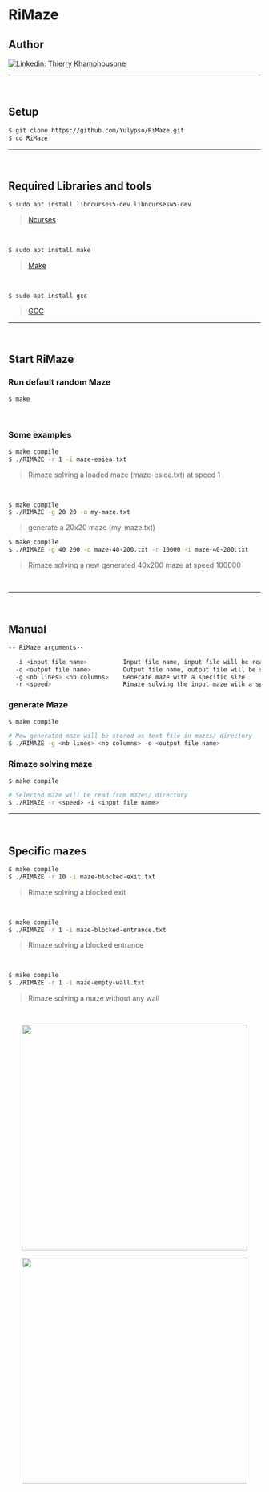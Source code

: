 # RiMaze

## Author

[![Linkedin: Thierry Khamphousone](https://img.shields.io/badge/-Thierry_Khamphousone-blue?style=flat-square&logo=Linkedin&logoColor=white&link=https://www.linkedin.com/in/tkhamphousone/)](https://www.linkedin.com/in/tkhamphousone)

---

<br/>

## Setup

```bash
$ git clone https://github.com/Yulypso/RiMaze.git
$ cd RiMaze
```

---

<br/>

## Required Libraries and tools

```bash
$ sudo apt install libncurses5-dev libncursesw5-dev
```
> [Ncurses](https://www.sbarjatiya.com/notes_wiki/index.php/Using_ncurses_library_with_C)

<br/>

```bash
$ sudo apt install make
```
> [Make](https://www.gnu.org/software/make/manual/make.html)

<br/>

```bash
$ sudo apt install gcc
```
> [GCC](https://gcc.gnu.org/onlinedocs/gcc-11.2.0/gcc/)

---

<br/>

## Start RiMaze

### Run default random Maze

```bash
$ make 
```

<br/>

### Some examples

```bash
$ make compile
$ ./RIMAZE -r 1 -i maze-esiea.txt
```
> Rimaze solving a loaded maze (maze-esiea.txt) at speed 1

<br/>

```bash
$ make compile
$ ./RIMAZE -g 20 20 -o my-maze.txt
```
> generate a 20x20 maze (my-maze.txt) 

```bash
$ make compile
$ ./RIMAZE -g 40 200 -o maze-40-200.txt -r 10000 -i maze-40-200.txt
```
> Rimaze solving a new generated 40x200 maze at speed 100000

<br/>

---

<br/>

## Manual

```bash
-- RiMaze arguments--

  -i <input file name>          Input file name, input file will be read automatically from mazes/ directory
  -o <output file name>         Output file name, output file will be store automatically in mazes/ directory
  -g <nb lines> <nb columns>    Generate maze with a specific size
  -r <speed>                    Rimaze solving the input maze with a specific speed (-1: maximum speed)
```

### generate Maze
```bash
$ make compile

# New generated maze will be stored as text file in mazes/ directory
$ ./RIMAZE -g <nb lines> <nb columns> -o <output file name>
```

### Rimaze solving maze
```bash
$ make compile

# Selected maze will be read from mazes/ directory
$ ./RIMAZE -r <speed> -i <input file name>
```

---

<br/>

## Specific mazes

```bash
$ make compile
$ ./RIMAZE -r 10 -i maze-blocked-exit.txt
```
> Rimaze solving a blocked exit

<br/>

```bash
$ make compile
$ ./RIMAZE -r 1 -i maze-blocked-entrance.txt
```
> Rimaze solving a blocked entrance

<br/>

```bash
$ make compile
$ ./RIMAZE -r 1 -i maze-empty-wall.txt
```
> Rimaze solving a maze without any wall

<br/>

<p align="center" width="100%">
    <img align="center" width="450" src="https://user-images.githubusercontent.com/59794336/139146781-37056eff-9611-4db5-9dcb-a3bc35bc7910.gif"/>
</p>

<p align="center" width="100%">
    <img align="center" width="450" src="https://user-images.githubusercontent.com/59794336/139146802-ba3bf833-85dd-4b51-8591-fc6534160265.gif"/>
</p>